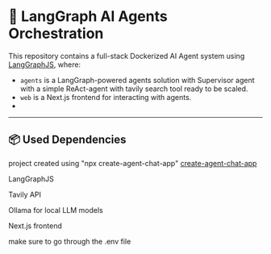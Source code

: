 # 🧠 LangGraph AI Agents Orchestration

This repository contains a full-stack Dockerized AI Agent system using [LangGraphJS](https://docs.langchain.com/langgraph/), where:

- `agents` is a LangGraph-powered agents solution with Supervisor agent with a simple ReAct-agent with tavily search tool ready to be scaled.
- `web` is a Next.js frontend for interacting with agents.
- 

---
## 📦 Used Dependencies
project created using "npx create-agent-chat-app" [create-agent-chat-app](https://github.com/langchain-ai/create-agent-chat-app/tree/main)

LangGraphJS

Tavily API

Ollama for local LLM models

Next.js frontend

make sure to go through the .env file
